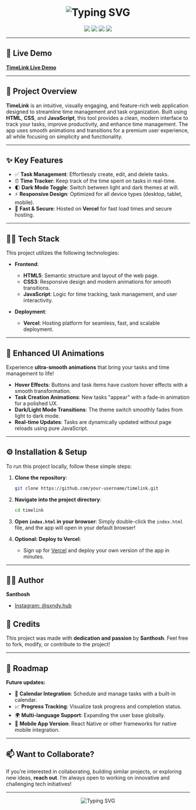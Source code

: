 <h1 align="center">
  <img src="https://readme-typing-svg.herokuapp.com?font=Fira+Code&size=30&duration=4000&pause=500&color=FFA500&center=true&vCenter=true&multiline=true&width=600&height=100&lines=Hi+%F0%9F%91%8B+I'm+Santhosh;Professional+Web+%26+Software+Developer;Welcome+to+TimeLink+Project" alt="Typing SVG" />
</h1>

<p align="center">
  <img src="https://img.shields.io/badge/Status-Completed-orange?style=for-the-badge&logo=vercel&logoColor=white" />
  <img src="https://img.shields.io/badge/Deployed-Vercel-black?style=for-the-badge&logo=vercel" />
  <img src="https://img.shields.io/badge/Made%20With-Love-red?style=for-the-badge&logo=heart" />
  <img src="https://img.shields.io/badge/Tech%20Stack-JavaScript%20%26%20HTML%20CSS-yellowgreen?style=for-the-badge&logo=javascript" />
</p>

---

## **🚀 Live Demo**

[**TimeLink Live Demo**](https://v0-timelink-x98rxf.vercel.app/)

---

## **📌 Project Overview**

**TimeLink** is an intuitive, visually engaging, and feature-rich web application designed to streamline time management and task organization. Built using **HTML**, **CSS**, and **JavaScript**, this tool provides a clean, modern interface to track your tasks, improve productivity, and enhance time management. The app uses smooth animations and transitions for a premium user experience, all while focusing on simplicity and functionality.

---

## **✨ Key Features**

- ✅ **Task Management**: Effortlessly create, edit, and delete tasks.
- ⏰ **Time Tracker**: Keep track of the time spent on tasks in real-time.
- 🌓 **Dark Mode Toggle**: Switch between light and dark themes at will.
- ⚡ **Responsive Design**: Optimized for all device types (desktop, tablet, mobile).
- 🚀 **Fast & Secure**: Hosted on **Vercel** for fast load times and secure hosting.

---

## **🧑‍💻 Tech Stack**

This project utilizes the following technologies:

- **Frontend**:
  - **HTML5**: Semantic structure and layout of the web page.
  - **CSS3**: Responsive design and modern animations for smooth transitions.
  - **JavaScript**: Logic for time tracking, task management, and user interactivity.
  
- **Deployment**:
  - **Vercel**: Hosting platform for seamless, fast, and scalable deployment.

---

## **🎨 Enhanced UI Animations**

Experience **ultra-smooth animations** that bring your tasks and time management to life!

- **Hover Effects**: Buttons and task items have custom hover effects with a smooth transformation.
- **Task Creation Animations**: New tasks "appear" with a fade-in animation for a polished UX.
- **Dark/Light Mode Transitions**: The theme switch smoothly fades from light to dark mode.
- **Real-time Updates**: Tasks are dynamically updated without page reloads using pure JavaScript.

---

## **⚙️ Installation & Setup**

To run this project locally, follow these simple steps:

1. **Clone the repository**:
    ```bash
    git clone https://github.com/your-username/timelink.git
    ```

2. **Navigate into the project directory**:
    ```bash
    cd timelink
    ```

3. **Open `index.html` in your browser**:
    Simply double-click the `index.html` file, and the app will open in your default browser!

4. **Optional: Deploy to Vercel**:
    - Sign up for [Vercel](https://vercel.com/) and deploy your own version of the app in minutes.

---

## **👨‍💻 Author**

**Santhosh**  
- [Instagram: @sxndy.hub](https://instagram.com/sxndy.hub)  

## **💎 Credits**

This project was made with **dedication and passion** by **Santhosh**. Feel free to fork, modify, or contribute to the project!

---

## **🎯 Roadmap**

**Future updates:**

- 📅 **Calendar Integration**: Schedule and manage tasks with a built-in calendar.
- 📈 **Progress Tracking**: Visualize task progress and completion status.
- 🌍 **Multi-language Support**: Expanding the user base globally.
- 📱 **Mobile App Version**: React Native or other frameworks for native mobile integration.

---

## **📫 Want to Collaborate?**

If you’re interested in collaborating, building similar projects, or exploring new ideas, **reach out**. I’m always open to working on innovative and challenging tech initiatives!

---

<p align="center">
  <img src="https://readme-typing-svg.herokuapp.com?font=Fira+Code&size=22&duration=3000&pause=500&color=FFA500&center=true&vCenter=true&multiline=true&width=500&height=50&lines=Thank+you+for+visiting!;Feel+free+to+explore+and+contribute!" alt="Typing SVG" />
</p>
